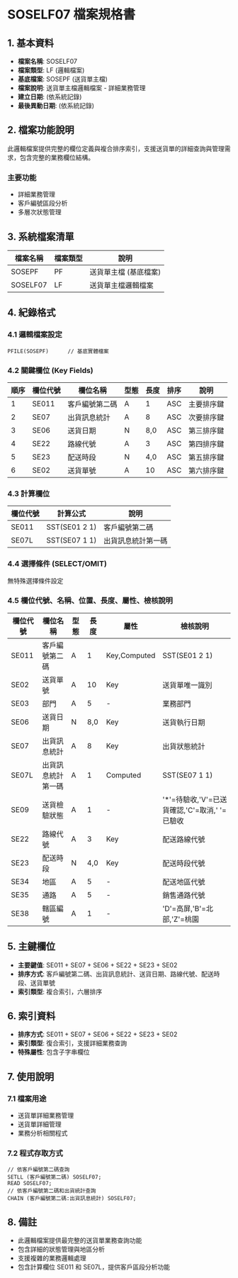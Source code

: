 # SOSELF07 檔案規格書

## 1. 基本資料
- **檔案名稱**: SOSELF07
- **檔案類型**: LF (邏輯檔案)
- **基底檔案**: SOSEPF (送貨單主檔)
- **檔案說明**: 送貨單主檔邏輯檔案 - 詳細業務管理
- **建立日期**: (依系統記錄)
- **最後異動日期**: (依系統記錄)

## 2. 檔案功能說明
此邏輯檔案提供完整的欄位定義與複合排序索引，支援送貨單的詳細查詢與管理需求，包含完整的業務欄位結構。

### 主要功能
- 詳細業務管理
- 客戶編號區段分析
- 多層次狀態管理

## 3. 系統檔案清單
| 檔案名稱 | 檔案類型 | 說明 |
|----------|----------|------|
| SOSEPF | PF | 送貨單主檔 (基底檔案) |
| SOSELF07 | LF | 送貨單主檔邏輯檔案 |

## 4. 紀錄格式

### 4.1 邏輯檔案設定
```
PFILE(SOSEPF)      // 基底實體檔案
```

### 4.2 關鍵欄位 (Key Fields)
| 順序 | 欄位代號 | 欄位名稱 | 型態 | 長度 | 排序 | 說明 |
|------|----------|----------|------|------|------|------|
| 1 | SE011 | 客戶編號第二碼 | A | 1 | ASC | 主要排序鍵 |
| 2 | SE07 | 出貨訊息統計 | A | 8 | ASC | 次要排序鍵 |
| 3 | SE06 | 送貨日期 | N | 8,0 | ASC | 第三排序鍵 |
| 4 | SE22 | 路線代號 | A | 3 | ASC | 第四排序鍵 |
| 5 | SE23 | 配送時段 | N | 4,0 | ASC | 第五排序鍵 |
| 6 | SE02 | 送貨單號 | A | 10 | ASC | 第六排序鍵 |

### 4.3 計算欄位
| 欄位代號 | 計算公式 | 說明 |
|----------|----------|------|
| SE011 | SST(SE01 2 1) | 客戶編號第二碼 |
| SE07L | SST(SE07 1 1) | 出貨訊息統計第一碼 |

### 4.4 選擇條件 (SELECT/OMIT)
無特殊選擇條件設定

### 4.5 欄位代號、名稱、位置、長度、屬性、檢核說明
| 欄位代號 | 欄位名稱 | 型態 | 長度 | 屬性 | 檢核說明 |
|----------|----------|------|------|------|----------|
| SE011 | 客戶編號第二碼 | A | 1 | Key,Computed | SST(SE01 2 1) |
| SE02 | 送貨單號 | A | 10 | Key | 送貨單唯一識別 |
| SE03 | 部門 | A | 5 | - | 業務部門 |
| SE06 | 送貨日期 | N | 8,0 | Key | 送貨執行日期 |
| SE07 | 出貨訊息統計 | A | 8 | Key | 出貨狀態統計 |
| SE07L | 出貨訊息統計第一碼 | A | 1 | Computed | SST(SE07 1 1) |
| SE09 | 送貨檢驗狀態 | A | 1 | - | '*'=待驗收,'V'=已送貨確認,'C'=取消,' '=已驗收 |
| SE22 | 路線代號 | A | 3 | Key | 配送路線代號 |
| SE23 | 配送時段 | N | 4,0 | Key | 配送時段代號 |
| SE34 | 地區 | A | 5 | - | 配送地區代號 |
| SE35 | 通路 | A | 5 | - | 銷售通路代號 |
| SE38 | 轄區編號 | A | 1 | - | 'D'=高屏,'B'=北部,'Z'=桃園 |

## 5. 主鍵欄位
- **主要鍵值**: SE011 + SE07 + SE06 + SE22 + SE23 + SE02
- **排序方式**: 客戶編號第二碼、出貨訊息統計、送貨日期、路線代號、配送時段、送貨單號
- **索引類型**: 複合索引，六層排序

## 6. 索引資料
- **排序方式**: SE011 + SE07 + SE06 + SE22 + SE23 + SE02
- **索引類型**: 復合索引，支援詳細業務查詢
- **特殊屬性**: 包含子字串欄位

## 7. 使用說明

### 7.1 檔案用途
- 送貨單詳細業務管理
- 送貨單詳細管理
- 業務分析相關程式

### 7.2 程式存取方式
```rpg
// 依客戶編號第二碼查詢
SETLL (客戶編號第二碼) SOSELF07;
READ SOSELF07;
// 依客戶編號第二碼和出貨統計查詢
CHAIN (客戶編號第二碼:出貨訊息統計) SOSELF07;
```

## 8. 備註
- 此邏輯檔案提供最完整的送貨單業務查詢功能
- 包含詳細的狀態管理與地區分析
- 支援複雜的業務邏輯處理
- 包含計算欄位 SE011 和 SE07L，提供客戶區段分析功能 